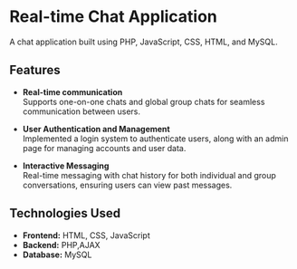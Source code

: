 # Real-time Chat Application

A chat application built using PHP, JavaScript, CSS, HTML, and MySQL.

## Features

- **Real-time communication**  
  Supports one-on-one chats and global group chats for seamless communication between users.

- **User Authentication and Management**  
  Implemented a login system to authenticate users, along with an admin page for managing accounts and user data.

- **Interactive Messaging**  
  Real-time messaging with chat history for both individual and group conversations, ensuring users can view past messages.

## Technologies Used

- **Frontend:** HTML, CSS, JavaScript
- **Backend:** PHP,AJAX
- **Database:** MySQL

